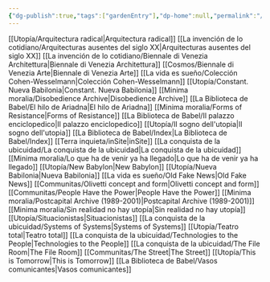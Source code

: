 ```yaml
---
{"dg-publish":true,"tags":["gardenEntry"],"dp-home":null,"permalink":"/Utopía/Utopia/","dgPassFrontmatter":true,"created":"2025-03-18T11:25:02.000+01:00","updated":"2025-06-04T19:33:08.147+02:00"}
---
```



[[Utopía/Arquitectura radical\|Arquitectura radical]]
[[La invención de lo cotidiano/Arquitecturas ausentes del siglo XX\|Arquitecturas ausentes del siglo XX]]
[[La invención de lo cotidiano/Biennale di Venezia Architettura\|Biennale di Venezia Architettura]]
[[Cosmos/Biennale di Venezia Arte\|Biennale di Venezia Arte]]
[[La vida es sueño/Colección Cohen-Wesselmann\|Colección Cohen-Wesselmann]]
[[Utopía/Constant. Nueva Babilonia\|Constant. Nueva Babilonia]]
[[Minima moralia/Disobedience Archive\|Disobedience Archive]]
[[La Biblioteca de Babel/El hilo de Ariadna\|El hilo de Ariadna]]
[[Minima moralia/Forms of Resistance\|Forms of Resistance]]
[[La Biblioteca de Babel/Il palazzo enciclopedico\|Il palazzo enciclopedico]]
[[Utopía/Il sogno dell'utopia\|Il sogno dell'utopia]]
[[La Biblioteca de Babel/Index\|La Biblioteca de Babel/Index]]
[[Terra inquieta/inSite\|inSite]]
[[La conquista de la ubicuidad/La conquista de la ubicuidad\|La conquista de la ubicuidad]]
[[Minima moralia/Lo que ha de venir ya ha llegado\|Lo que ha de venir ya ha llegado]]
[[Utopía/New Babylon\|New Babylon]]
[[Utopía/Nueva Babilonia\|Nueva Babilonia]]
[[La vida es sueño/Old Fake News\|Old Fake News]]
[[Communitas/Olivetti concept and form\|Olivetti concept and form]]
[[Communitas/People Have the Power\|People Have the Power]]
[[Minima moralia/Postcapital Archive (1989-2001)\|Postcapital Archive (1989-2001)]]
[[Minima moralia/Sin realidad no hay utopía\|Sin realidad no hay utopía]]
[[Utopía/Situacionistas\|Situacionistas]]
[[La conquista de la ubicuidad/Systems of Systems\|Systems of Systems]]
[[Utopía/Teatro total\|Teatro total]]
[[La conquista de la ubicuidad/Technologies to the People\|Technologies to the People]]
[[La conquista de la ubicuidad/The File Room\|The File Room]]
[[Communitas/The Street\|The Street]]
[[Utopía/This is Tomorrow\|This is Tomorrow]]
[[La Biblioteca de Babel/Vasos comunicantes\|Vasos comunicantes]]
